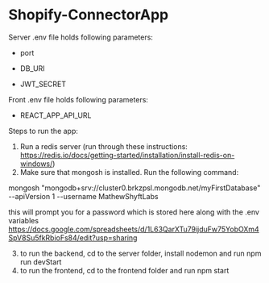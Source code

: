 # Shopify-ConnectorApp

Server .env file holds following parameters:
- port

- DB_URI

- JWT_SECRET

Front .env file holds following parameters:

- REACT_APP_API_URL

Steps to run the app:
1. Run a redis server (run through these instructions: https://redis.io/docs/getting-started/installation/install-redis-on-windows/)
2. Make sure that mongosh is installed. Run the following command: 

mongosh "mongodb+srv://cluster0.brkzpsl.mongodb.net/myFirstDatabase" --apiVersion 1 --username MathewShyftLabs

this will prompt you for a password which is stored here along with the .env variables https://docs.google.com/spreadsheets/d/1L63QarXTu79ijduFw75YobOXm4SpV8Su5fkRbioFs84/edit?usp=sharing 

3. to run the backend, cd to the server folder, install nodemon and run npm run devStart
4. to run the frontend, cd to the frontend folder and run npm start

